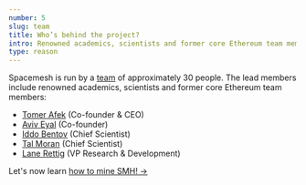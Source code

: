 ```yaml
---
number: 5
slug: team
title: Who’s behind the project?
intro: Renowned academics, scientists and former core Ethereum team members!
type: reason
---
```


Spacemesh is run by a [team](https://spacemesh.io/about/) of approximately 30 people. The lead members include renowned academics, scientists and former core Ethereum team members:

- [Tomer Afek](https://twitter.com/tomerafek) (Co-founder & CEO)
- [Aviv Eyal](https://twitter.com/avive) (Co-founder)
- [Iddo Bentov](https://www.cs.cornell.edu/~iddo/) (Chief Scientist)
- [Tal Moran](https://talmoran.net/) (Chief Scientist)
- [Lane Rettig](https://twitter.com/lrettig) (VP Research & Development)


Let's now learn [how to mine SMH! →](/mining)
